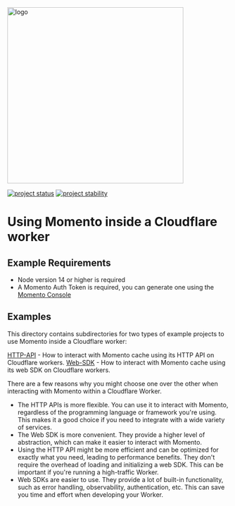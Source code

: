 <head>
  <meta name="Momento Node.js Client Library Documentation" content="Node.js client software development kit for Momento Cache">
</head>
<img src="https://docs.momentohq.com/img/logo.svg" alt="logo" width="400"/>

[![project status](https://momentohq.github.io/standards-and-practices/badges/project-status-official.svg)](https://github.com/momentohq/standards-and-practices/blob/main/docs/momento-on-github.md)
[![project stability](https://momentohq.github.io/standards-and-practices/badges/project-stability-stable.svg)](https://github.com/momentohq/standards-and-practices/blob/main/docs/momento-on-github.md)

# Using Momento inside a Cloudflare worker

## Example Requirements

- Node version 14 or higher is required
- A Momento Auth Token is required, you can generate one using the [Momento Console](https://console.gomomento.com)

## Examples

This directory contains subdirectories for two types of example projects to use Momento inside a Cloudflare worker:

[HTTP-API](./http-api) - How to interact with Momento cache using its HTTP API on Cloudflare workers.
[Web-SDK](./web-sdk) - How to interact with Momento cache using its web SDK on Cloudflare workers.

There are a few reasons why you might choose one over the other when interacting with Momento within a Cloudflare Worker.

- The HTTP APIs is more flexible. You can use it to interact with Momento, regardless of the programming language or framework
you're using. This makes it a good choice if you need to integrate with a wide variety of services.
- The Web SDK is more convenient. They provide a higher level of abstraction, which can make it easier to interact with Momento.
- Using the HTTP API might be more efficient and can be optimized for exactly what you need, leading to performance benefits.
They don't require the overhead of loading and initializing a web SDK. This can be important if you're running a high-traffic Worker.
- Web SDKs are easier to use. They provide a lot of built-in functionality, such as error handling, observability, authentication, etc.
This can save you time and effort when developing your Worker.
